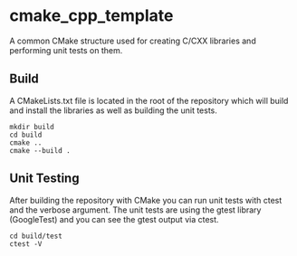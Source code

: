 # cmake_cpp_template
A common CMake structure used for creating C/CXX libraries and performing unit tests on them.

## Build
A CMakeLists.txt file is located in the root of the repository which will build and install the libraries as well as building the unit tests.
```
mkdir build
cd build
cmake ..
cmake --build .
```

## Unit Testing
After building the repository with CMake you can run unit tests with ctest and the verbose argument. The unit tests are using the gtest library (GoogleTest) and you can see the gtest output via ctest.
```
cd build/test
ctest -V
```